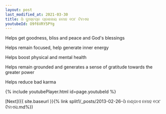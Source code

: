 ```yaml
---
layout: post
last_modified_at: 2021-03-30
title: ଓଁ ଦୁଃସ୍ବପ୍ନ ପ୍ରଶନାୟ ନମାହ ୧୦୮ ଟିମଏସ
youtubeId: O9f6VRY5PYg
---
```

 
 
Helps get goodness, bliss and peace and God's blessings
 
Helps remain focused, help generate inner energy 
 
Helps boost physical and mental health 
 
Helps remain grounded and generates a sense of gratitude towards the greater power 
 
Helps reduce bad karma
 
 
 
 


{% include youtubePlayer.html id=page.youtubeId %}
 
[Next]({{ site.baseurl }}{% link  split1/_posts/2013-02-26-ଓଁ ନଣ୍ଡାଏ ନମାହ ୧୦୮ ଟିମଏସ.md%})
 
